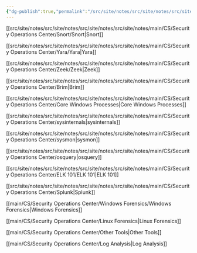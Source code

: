 ```yaml
---
{"dg-publish":true,"permalink":"/src/site/notes/src/site/notes/src/site/notes/src/site/notes/main/cs/security-operations-center/security-operations-center/"}
---
```







[[src/site/notes/src/site/notes/src/site/notes/src/site/notes/main/CS/Security Operations Center/Snort/Snort\|Snort]]

[[src/site/notes/src/site/notes/src/site/notes/src/site/notes/main/CS/Security Operations Center/Yara/Yara\|Yara]]

[[src/site/notes/src/site/notes/src/site/notes/src/site/notes/main/CS/Security Operations Center/Zeek/Zeek\|Zeek]]

[[src/site/notes/src/site/notes/src/site/notes/src/site/notes/main/CS/Security Operations Center/Brim\|Brim]]

[[src/site/notes/src/site/notes/src/site/notes/src/site/notes/main/CS/Security Operations Center/Core Windows Processes\|Core Windows Processes]]

[[src/site/notes/src/site/notes/src/site/notes/src/site/notes/main/CS/Security Operations Center/sysinternals\|sysinternals]]

[[src/site/notes/src/site/notes/src/site/notes/src/site/notes/main/CS/Security Operations Center/sysmon\|sysmon]]

[[src/site/notes/src/site/notes/src/site/notes/src/site/notes/main/CS/Security Operations Center/osquery\|osquery]]

[[src/site/notes/src/site/notes/src/site/notes/src/site/notes/main/CS/Security Operations Center/ELK 101/ELK 101\|ELK 101]]

[[src/site/notes/src/site/notes/src/site/notes/src/site/notes/main/CS/Security Operations Center/Splunk\|Splunk]]

[[main/CS/Security Operations Center/Windows Forensics/Windows Forensics\|Windows Forensics]]

[[main/CS/Security Operations Center/Linux Forensics\|Linux Forensics]]

[[main/CS/Security Operations Center/Other Tools\|Other Tools]]

[[main/CS/Security Operations Center/Log Analysis\|Log Analysis]]